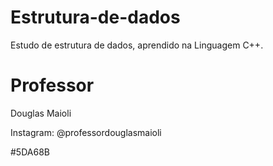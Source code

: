 # Estrutura-de-dados

Estudo de estrutura de dados, aprendido na Linguagem C++.


# Professor

Douglas Maioli

Instagram: @professordouglasmaioli

#5DA68B

